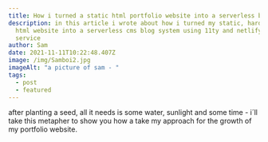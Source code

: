```yaml
---
title: How i turned a static html portfolio website into a serverless blog
description: in this article i wrote about how i turned my static, hardcoded
  html website into a serverless cms blog system using 11ty and netlify cms
  service
author: Sam
date: 2021-11-11T10:22:48.407Z
image: /img/Samboi2.jpg
imageAlt: "a picture of sam - "
tags:
  - post
  - featured
---
```

after planting a seed, all it needs is some water, sunlight and some time - i´ll take this metapher to show you how a take my approach for the growth of my portfolio website.